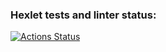 ### Hexlet tests and linter status:
[![Actions Status](https://github.com/dzhalilovmikhail/frontend-project-44/workflows/hexlet-check/badge.svg)](https://github.com/dzhalilovmikhail/frontend-project-44/actions)